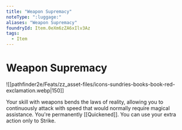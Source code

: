 ```yaml
---
title: "Weapon Supremacy"
noteType: ":luggage:"
aliases: "Weapon Supremacy"
foundryId: Item.0eXm6zZA6xIlv3Az
tags:
  - Item
---
```


# Weapon Supremacy
![[pathfinder2e/Feats/zz_asset-files/icons-sundries-books-book-red-exclamation.webp|150]]

Your skill with weapons bends the laws of reality, allowing you to continuously attack with speed that would normally require magical assistance. You're permanently [[Quickened]]. You can use your extra action only to Strike.
